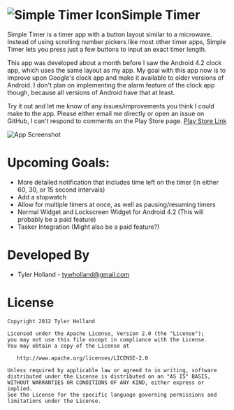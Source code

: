 ![Simple Timer Icon][2]Simple Timer
=================

Simple Timer is a timer app with a button layout similar to a microwave. Instead of using scrolling number pickers like most other timer apps, Simple Timer lets you press just a few buttons to input an exact timer length.

This app was developed about a month before I saw the Android 4.2 clock app, which uses the same layout as my app. My goal with this app now is to improve upon Google's clock app and make it available to older versions of Android. I don't plan on implementing the alarm feature of the clock app though, because all versions of Android have that at least.

Try it out and let me know of any issues/improvements you think I could make to the app. Please either email me directly or open an issue on GitHub, I can't respond to comments on the Play Store page.
[Play Store Link][1]

![App Screenshot][3]

Upcoming Goals: 
================
* More detailed notification that includes time left on the timer (in either 60, 30, or 15 second intervals)
* Add a stopwatch
* Allow for multiple timers at once, as well as pausing/resuming timers
* Normal Widget and Lockscreen Widget for Android 4.2 (This will probably be a paid feature)
* Tasker Integration (Might also be a paid feature?)


Developed By
============

* Tyler Holland - <tywholland@gmail.com>



License
=======

    Copyright 2012 Tyler Holland

    Licensed under the Apache License, Version 2.0 (the "License");
    you may not use this file except in compliance with the License.
    You may obtain a copy of the License at

       http://www.apache.org/licenses/LICENSE-2.0

    Unless required by applicable law or agreed to in writing, software
    distributed under the License is distributed on an "AS IS" BASIS,
    WITHOUT WARRANTIES OR CONDITIONS OF ANY KIND, either express or implied.
    See the License for the specific language governing permissions and
    limitations under the License.





 [1]: https://play.google.com/store/apps/details?id=com.tywholland.simpletimer "Simple Timer"
 [2]: https://lh5.ggpht.com/dCCTjrYM-dXAkDUbWvZHmoL9HPnszJdvjJPT7QNsVA-ARxje5WFq7gM5FV4aANKN68s=w124
 [3]: https://lh4.ggpht.com/E-7GDw6QAO7XJedPMw97kX_kbsW8o4Cnx-CgWwcOFtdm9ck6QOijihTwmSEsIoyJXQ